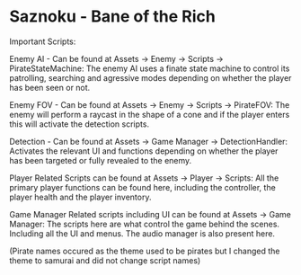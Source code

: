 # Saznoku - Bane of the Rich

Important Scripts: 

Enemy AI - Can be found at Assets -> Enemy -> Scripts -> PirateStateMachine: 
       The enemy AI uses a finate state machine to control its patrolling, searching and agressive modes depending on whether the player has been seen or not. 

Enemy FOV - Can be found at Assets -> Enemy -> Scripts -> PirateFOV: 
       The enemy will perform a raycast in the shape of a cone and if the player enters this will activate the detection scripts. 

Detection - Can be found at Assets -> Game Manager -> DetectionHandler: 
       Activates the relevant UI and functions depending on whether the player has been targeted or fully revealed to the enemy. 

Player Related Scripts can be found at Assets -> Player -> Scripts:
       All the primary player functions can be found here, including the controller, the player health and the player inventory. 

Game Manager Related scripts including UI can be found at Assets -> Game Manager: 
       The scripts here are what control the game behind the scenes. Including all the UI and menus. The audio manager is also present here. 

       

 (Pirate names occured as the theme used to be pirates but I changed the theme to samurai and did not change script names)
